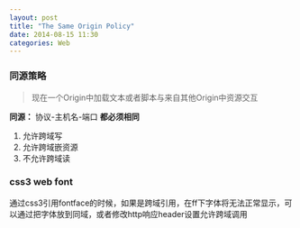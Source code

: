 ```yaml
---
layout: post
title: "The Same Origin Policy"
date: 2014-08-15 11:30
categories: Web
---
```


### 同源策略 ###
> 现在一个Origin中加载文本或者脚本与来自其他Origin中资源交互   

**同源：** 协议-主机名-端口 **都必须相同**   

1. 允许跨域写
2. 允许跨域嵌资源
3. 不允许跨域读

### css3 web font ###
通过css3引用fontface的时候，如果是跨域引用，在ff下字体将无法正常显示，可以通过把字体放到同域，或者修改http响应header设置允许跨域调用

